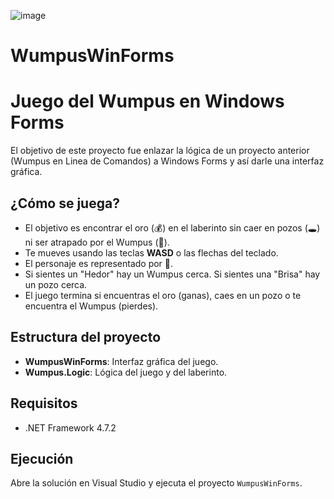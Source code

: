 
![image](https://github.com/user-attachments/assets/848a43d1-59dc-468b-b3d0-6d99a1fb83fa)

# WumpusWinForms

Juego del Wumpus en Windows Forms
=================================

El objetivo de este proyecto fue enlazar la lógica de un proyecto anterior (Wumpus en Linea de Comandos) a Windows Forms y así darle una interfaz gráfica.

## ¿Cómo se juega?
- El objetivo es encontrar el oro (💰) en el laberinto sin caer en pozos (🕳️) ni ser atrapado por el Wumpus (🦖).
- Te mueves usando las teclas **WASD** o las flechas del teclado.
- El personaje es representado por 👤.
- Si sientes un "Hedor" hay un Wumpus cerca. Si sientes una "Brisa" hay un pozo cerca.
- El juego termina si encuentras el oro (ganas), caes en un pozo o te encuentra el Wumpus (pierdes).

## Estructura del proyecto
- **WumpusWinForms**: Interfaz gráfica del juego.
- **Wumpus.Logic**: Lógica del juego y del laberinto.

## Requisitos
- .NET Framework 4.7.2

## Ejecución
Abre la solución en Visual Studio y ejecuta el proyecto `WumpusWinForms`.
